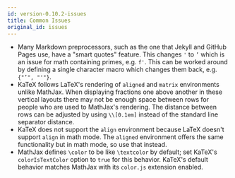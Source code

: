 ```yaml
---
id: version-0.10.2-issues
title: Common Issues
original_id: issues
---
```

- Many Markdown preprocessors, such as the one that Jekyll and GitHub Pages use,
  have a "smart quotes" feature.  This changes `'` to `’` which is an issue for
  math containing primes, e.g. `f'`.  This can be worked around by defining a
  single character macro which changes them back, e.g. `{"’", "'"}`.
- KaTeX follows LaTeX's rendering of `aligned` and `matrix` environments unlike
  MathJax.  When displaying fractions one above another in these vertical
  layouts there may not be enough space between rows for people who are used to
  MathJax's rendering.  The distance between rows can be adjusted by using
  `\\[0.1em]` instead of the standard line separator distance.
- KaTeX does not support the `align` environment because LaTeX doesn't support
  `align` in math mode.  The `aligned` environment offers the same functionality
  but in math mode, so use that instead.
- MathJax defines `\color` to be like `\textcolor` by default; set KaTeX's
  `colorIsTextColor` option to `true` for this behavior.  KaTeX's default
  behavior matches MathJax with its `color.js` extension enabled.
